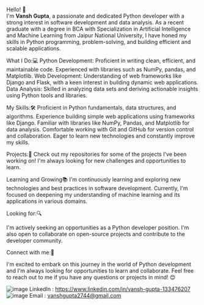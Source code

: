 Hello! 👋<br>
I'm **Vansh Gupta**, a passionate and dedicated Python developer with a strong interest in software development and data analysis. As a recent graduate with a degree in BCA with Specialization in Artificial Intelligence and Machine Learning from Jaipur National University, I have honed my skills in Python programming, problem-solving, and building efficient and scalable applications.

What I Do:💻
Python Development: Proficient in writing clean, efficient, and maintainable code. Experienced with libraries such as NumPy, pandas, and Matplotlib.
Web Development: Understanding of web frameworks like Django and Flask, with a keen interest in building dynamic web applications.
Data Analysis: Skilled in analyzing data sets and deriving actionable insights using Python tools and libraries.

My Skills:🛠️
Proficient in Python fundamentals, data structures, and algorithms.
Experience building simple web applications using frameworks like Django.
Familiar with libraries like NumPy, Pandas, and Matplotlib for data analysis.
Comfortable working with Git and GitHub for version control and collaboration.
Eager to learn new technologies and constantly improve my skills.

Projects:🚀
Check out my repositories for some of the projects I've been working on! I'm always looking for new challenges and opportunities to learn.

Learning and Growing📚
I'm continuously learning and exploring new technologies and best practices in software development. Currently, I'm focused on deepening my understanding of machine learning and its applications in various domains.

Looking for:🔍

I'm actively seeking an opportunities as a Python developer position.
I'm also open to collaborate on open-source projects and contribute to the developer community.


Connect with me:🤝

I'm excited to embark on this journey in the world of Python development and I'm always looking for opportunities to learn and collaborate. Feel free to reach out to me if you have any questions or projects in mind! 😊

![image](https://github.com/user-attachments/assets/674a3e17-834c-42ea-973d-d29a7615d7fa)
LinkedIn : https://www.linkedin.com/in/vansh-gupta-133476207
![image](https://github.com/user-attachments/assets/46453489-d5e1-4528-9c66-fd80e64d0d56)
Email : vanshgupta2744@gmail.com
